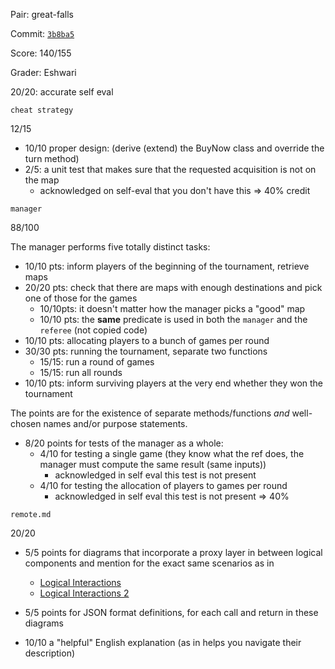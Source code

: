 Pair: great-falls

Commit: [`3b8ba5`](https://github.ccs.neu.edu/CS4500-F21/great-falls/tree/3b8ba5f3257f5f9614d28c2e89babc4c6966400b) 

Score: 140/155

Grader: Eshwari

20/20: accurate self eval

`cheat strategy`

12/15 

- 10/10 proper design: (derive (extend) the BuyNow class and override the turn method) 
- 2/5: a unit test that makes sure that the requested acquisition is not on the map 
  - acknowledged on self-eval that you don't have this => 40% credit

`manager`

88/100 

The manager performs five totally distinct tasks:

- 10/10 pts: inform players of the beginning of the tournament, retrieve maps
- 20/20 pts: check that there are maps with enough destinations and pick one of those for the games 
	- 10/10pts: it doesn't matter how the manager picks a "good" map 
	- 10/10 pts:  the **same** predicate is used in both the `manager` and the `referee` (not copied code)
- 10/10 pts: allocating players to a bunch of games per round
- 30/30 pts: running the tournament, separate two functions
 	- 15/15: run a round of games
	- 15/15: run all rounds	
- 10/10 pts: inform surviving players at the very end whether they won the tournament

The points are for the existence of separate methods/functions _and_ well-chosen
names and/or purpose statements.

- 8/20 points for tests of the manager as a whole:
  - 4/10 for testing a single game (they know what the ref does, the manager must compute the same result (same inputs))
    - acknowledged in self eval this test is not present 
  - 4/10 for testing the allocation of players to games per round
    - acknowledged in self eval this test is not present => 40%

`remote.md`

20/20 

- 5/5 points for diagrams that incorporate a proxy layer in between logical components and mention for the exact same scenarios as in
  - [Logical Interactions](https://www.ccs.neu.edu/home/matthias/4500-f21/local_protocol.html)
  - [Logical Interactions 2](https://www.ccs.neu.edu/home/matthias/4500-f21/manager_protocol.html)

- 5/5 points for JSON format definitions, for each call and return in these diagrams

- 10/10 a "helpful" English explanation (as in helps you navigate their description)



